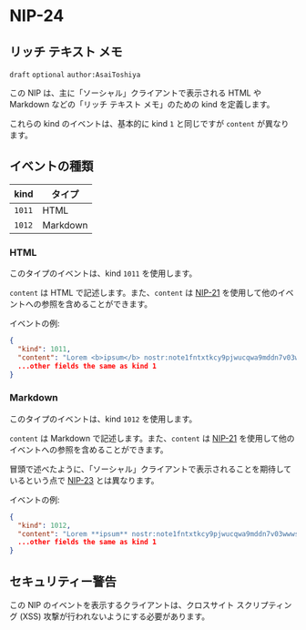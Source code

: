 NIP-24
======

リッチ テキスト メモ
--------------------

`draft` `optional` `author:AsaiToshiya`

この NIP は、主に「ソーシャル」クライアントで表示される HTML や Markdown などの「リッチ テキスト メモ」のための kind を定義します。

これらの kind のイベントは、基本的に kind `1` と同じですが `content` が異なります。

## イベントの種類

| kind   | タイプ   |
| ------ | -------- |
| `1011` | HTML     |
| `1012` | Markdown |

### HTML

このタイプのイベントは、kind `1011` を使用します。

`content` は HTML で記述します。また、`content` は [NIP-21](21.md) を使用して他のイベントへの参照を含めることができます。

イベントの例:

```json
{
  "kind": 1011,
  "content": "Lorem <b>ipsum</b> nostr:note1fntxtkcy9pjwucqwa9mddn7v03wwwsu9j330jj350nvhpky2tuaspk6nqc",
  ...other fields the same as kind 1
}
```

### Markdown

このタイプのイベントは、kind `1012` を使用します。

`content` は Markdown で記述します。また、`content` は [NIP-21](21.md) を使用して他のイベントへの参照を含めることができます。

冒頭で述べたように、「ソーシャル」クライアントで表示されることを期待しているという点で [NIP-23](23.md) とは異なります。

イベントの例:

```json
{
  "kind": 1012,
  "content": "Lorem **ipsum** nostr:note1fntxtkcy9pjwucqwa9mddn7v03wwwsu9j330jj350nvhpky2tuaspk6nqc",
  ...other fields the same as kind 1
}
```

## セキュリティー警告

この NIP のイベントを表示するクライアントは、クロスサイト スクリプティング (XSS) 攻撃が行われないようにする必要があります。